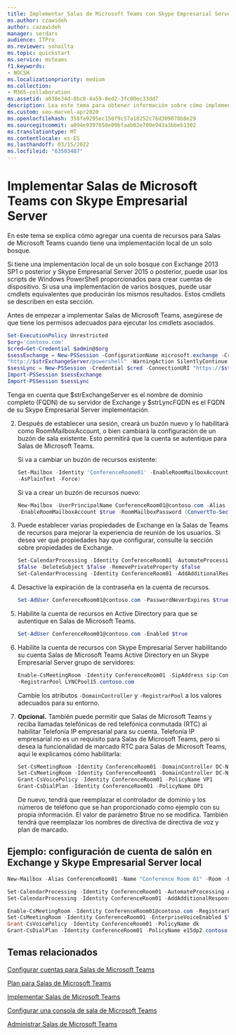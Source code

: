 ```yaml
---
title: Implementar Salas de Microsoft Teams con Skype Empresarial Server
ms.author: czawideh
author: cazawideh
manager: serdars
audience: ITPro
ms.reviewer: sohailta
ms.topic: quickstart
ms.service: msteams
f1.keywords:
- NOCSH
ms.localizationpriority: medium
ms.collection:
- M365-collaboration
ms.assetid: a038e34d-8bc8-4a59-8ed2-3fc00ec33dd7
description: Lea este tema para obtener información sobre cómo implementar Salas de Microsoft Teams con Skype Empresarial Server.
ms.custom: seo-marvel-apr2020
ms.openlocfilehash: 358fa9295ec150f9c57a18252c76d309078b8e29
ms.sourcegitcommit: a894e9397050e09bfaab02e700e943a3bbeb1302
ms.translationtype: MT
ms.contentlocale: es-ES
ms.lasthandoff: 03/15/2022
ms.locfileid: "63503487"
---
```

# <a name="deploy-microsoft-teams-rooms-with-skype-for-business-server"></a>Implementar Salas de Microsoft Teams con Skype Empresarial Server
  
En este tema se explica cómo agregar una cuenta de recursos para Salas de Microsoft Teams cuando tiene una implementación local de un solo bosque.
  
Si tiene una implementación local de un solo bosque con Exchange 2013 SP1 o posterior y Skype Empresarial Server 2015 o posterior, puede usar los scripts de Windows PowerShell proporcionados para crear cuentas de dispositivo. Si usa una implementación de varios bosques, puede usar cmdlets equivalentes que producirán los mismos resultados. Estos cmdlets se describen en esta sección.
  
Antes de empezar a implementar Salas de Microsoft Teams, asegúrese de que tiene los permisos adecuados para ejecutar los cmdlets asociados.
  

   ``` Powershell
   Set-ExecutionPolicy Unrestricted
   $org='contoso.com'
   $cred=Get-Credential $admin@$org
   $sessExchange = New-PSSession -ConfigurationName microsoft.exchange -Credential $cred -AllowRedirection -Authentication Kerberos -ConnectionUri
   "http://$strExchangeServer/powershell" -WarningAction SilentlyContinue
   $sessLync = New-PSSession -Credential $cred -ConnectionURI "https://$strLyncFQDN/OcsPowershell" -AllowRedirection -WarningAction SilentlyContinue
   Import-PSSession $sessExchange
   Import-PSSession $sessLync
   ```

   Tenga en cuenta que $strExchangeServer es el nombre de dominio completo (FQDN) de su servidor de Exchange y $strLyncFQDN es el FQDN de su Skype Empresarial Server implementación.

2. Después de establecer una sesión, creará un buzón nuevo y lo habilitará como RoomMailboxAccount, o bien cambiará la configuración de un buzón de sala existente. Esto permitirá que la cuenta se autentique para Salas de Microsoft Teams.

    Si va a cambiar un buzón de recursos existente:

   ``` Powershell
   Set-Mailbox -Identity 'ConferenceRoome01' -EnableRoomMailboxAccount $true -RoomMailboxPassword (ConvertTo-SecureString -String <password>
   -AsPlainText -Force)
   ```

   Si va a crear un buzón de recursos nuevo:

   ``` Powershell
   New-Mailbox -UserPrincipalName ConferenceRoom01@contoso.com -Alias ConferenceRoom01 -Name "Conference Room 01" -Room
   -EnableRoomMailboxAccount $true -RoomMailboxPassword (ConvertTo-SecureString -String <password> -AsPlainText -Force)
   ```

3. Puede establecer varias propiedades de Exchange en la Salas de Teams de recursos para mejorar la experiencia de reunión de los usuarios. Si desea ver qué propiedades hay que configurar, consulte la sección sobre propiedades de Exchange.

   ``` Powershell
   Set-CalendarProcessing -Identity ConferenceRoom01 -AutomateProcessing AutoAccept -AddOrganizerToSubject $false -AllowConflicts $false -DeleteComments
   $false -DeleteSubject $false -RemovePrivateProperty $false
   Set-CalendarProcessing -Identity ConferenceRoom01 -AddAdditionalResponse $true -AdditionalResponse "This is a Microsoft Teams and Skype for Business meeting room!"
   ```

4. Desactive la expiración de la contraseña en la cuenta de recursos.

   ``` Powershell
   Set-AdUser ConferenceRoom01@contoso.com -PasswordNeverExpires $true
   ```

5. Habilite la cuenta de recursos en Active Directory para que se autentique en Salas de Microsoft Teams.

   ``` Powershell
   Set-AdUser ConferenceRoom01@contoso.com -Enabled $true
   ```

6. Habilite la cuenta de recursos con Skype Empresarial Server habilitando su cuenta Salas de Microsoft Teams Active Directory en un Skype Empresarial Server grupo de servidores:

   ``` Powershell
   Enable-CsMeetingRoom -Identity ConferenceRoom01 -SipAddress sip:ConferenceRoom01@contoso.com -DomainController DC-ND-001.contoso.com
   -RegistrarPool LYNCPool15.contoso.com 
   ```

    Cambie los atributos `-DomainController` y `-RegistrarPool` a los valores adecuados para su entorno.

7. **Opcional.** También puede permitir que Salas de Microsoft Teams y reciba llamadas telefónicas de red telefónica conmutada (RTC) al habilitar Telefonía IP empresarial para su cuenta. Telefonía IP empresarial no es un requisito para Salas de Microsoft Teams, pero si desea la funcionalidad de marcado RTC para Salas de Microsoft Teams, aquí le explicamos cómo habilitarla:

   ``` Powershell
   Set-CsMeetingRoom -Identity ConferenceRoom01 -DomainController DC-ND-001.contoso.com -LineURI "tel:+14255550555;ext=50555"
   Set-CsMeetingRoom -Identity ConferenceRoom01 -DomainController DC-ND-001.contoso.com -EnterpriseVoiceEnabled $true
   Grant-CsVoicePolicy -Identity ConferenceRoom01 -PolicyName VP1
   Grant-CsDialPlan -Identity ConferenceRoom01 -PolicyName DP1
   ```

   De nuevo, tendrá que reemplazar el controlador de dominio y los números de teléfono que se han proporcionado como ejemplo con su propia información. El valor de parámetro $true no se modifica. También tendrá que reemplazar los nombres de directiva de directiva de voz y plan de marcado.

## <a name="sample-room-account-setup-in-exchange-and-skype-for-business-server-on-premises"></a>Ejemplo: configuración de cuenta de salón en Exchange y Skype Empresarial Server local

``` Powershell
New-Mailbox -Alias ConferenceRoom01 -Name "Conference Room 01" -Room -EnableRoomMailboxAccount $true -RoomMailboxPassword (ConvertTo-SecureString -String "" -AsPlainText -Force) -UserPrincipalName ConferenceRoom01@contoso.com

Set-CalendarProcessing -Identity ConferenceRoom01 -AutomateProcessing AutoAccept -AddOrganizerToSubject $false -AllowConflicts $false -DeleteComments $false -DeleteSubject $false -RemovePrivateProperty $false
Set-CalendarProcessing -Identity ConferenceRoom01 -AddAdditionalResponse $true -AdditionalResponse "This is a Microsoft Teams and Skype for Business meeting room!"

Enable-CsMeetingRoom -Identity ConferenceRoom01@contoso.com -RegistrarPool cs3.contoso.com -SipAddressType EmailAddress
Set-CsMeetingRoom -Identity ConferenceRoom01 -EnterpriseVoiceEnabled $true -LineURI tel:+155555555555
Grant-CsVoicePolicy -Identity ConferenceRoom01 -PolicyName dk
Grant-CsDialPlan -Identity ConferenceRoom01 -PolicyName e15dp2.contoso.com
```

## <a name="related-topics"></a>Temas relacionados

[Configurar cuentas para Salas de Microsoft Teams](rooms-configure-accounts.md)

[Plan para Salas de Microsoft Teams](rooms-plan.md)
  
[Implementar Salas de Microsoft Teams](rooms-deploy.md)
  
[Configurar una consola de sala de Microsoft Teams](console.md)
  
[Administrar Salas de Microsoft Teams](rooms-manage.md)
